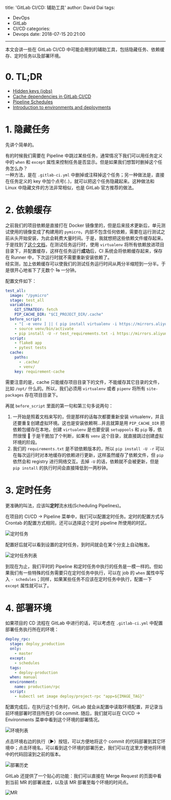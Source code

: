 title: 'GitLab CI/CD: 辅助工具'
author: David Dai
tags:
  - DevOps
  - GitLab
  - CI/CD
categories:
  - Devops
date: 2018-07-15 20:21:00
---
本文会讲一些在 GitLab CI/CD 中可能会用到的辅助工具，包括隐藏任务、依赖缓存、定时任务以及部署环境。

<!--more-->

# 0. TL;DR

* [Hidden keys (jobs)](https://docs.gitlab.com/ee/ci/yaml/#hidden-keys-jobs)
* [Cache dependencies in GitLab CI/CD](https://docs.gitlab.com/ee/ci/caching/index.html)
* [Pipeline Schedules](https://docs.gitlab.com/ee/user/project/pipelines/schedules.html)
* [Introduction to environments and deployments](https://docs.gitlab.com/ee/ci/environments.html)

# 1. 隐藏任务
先讲个简单的。

有的时候我们需要在 Pipeline 中跳过某些任务，通常情况下我们可以用任务定义中的 `when` 和 `except` 属性来控制任务是否显示。但是如果我们想暂时删掉这个任务怎么办？  
一种方法，是在 `.gitlab-ci.yml` 中删掉或注释掉这个任务；另一种做法是，直接在任务定义的 key 中加个点号(`.`)，就可以把这个任务隐藏起来。这种做法和 Linux 中隐藏文件的方法非常相似，也是 GitLab 官方推荐的做法。

# 2. 依赖缓存
之前我们的项目依赖是直接打在 Docker 镜像里的，但是后来技术更新后，单元测试使用的镜像变成了构建用的 `pymicro`，内部不包含任何依赖，需要在运行测试之前从头开始安装，为此会耗费大量时间。于是，我就想把这些依赖文件缓存起来。于是找到了[这个文档](https://docs.gitlab.com/ee/ci/caching/index.html#caching-python-dependencies)，在测试任务运行时，使用 `virtualenv` 将所有依赖放进项目目录下，并配置缓存，这样在任务运行**成功**后，CI 系统会将依赖缓存起来，保存在 Runner 中，下次运行时就不需要重新安装依赖了。  
经实测，加上依赖缓存可以使我们的测试任务运行时间从两分半缩短到一分半。于是很开心地省下了无数个 ~~1s~~ 一分钟。

配置文件如下：
```yaml
test_all:
  image: "/pymicro"
  stage: test_all
  variables:
    GIT_STRATEGY: fetch
    PIP_CACHE_DIR: "$CI_PROJECT_DIR/.cache"
  before_script:
    - "[ -e venv ] || ( pip install virtualenv -i https://mirrors.aliyun.com/pypi/simple && virtualenv venv )"
    - source venv/bin/activate
    - pip install -U -r test_requirements.txt -i https://mirrors.aliyun.com/pypi/simple
  script:
    - flake8 app
    - pytest tests
  cache:
    paths:
      - .cache/
      - venv/
    key: requirement-cache
```

需要注意的是，cache 只能缓存项目目录下的文件，不能缓存其它目录的文件，比如 `/opt/` 什么的。所以，我们必须用 `virtualenv` 或者 `pipenv` 将所有 `site-packages` 存在项目目录下。

再就 `before_script` 里面的第一句和第三句多说两句：
1. 一开始是照着文档来写的，但是那样的话每次都要重新安装 virtualenv，并且还要重复创建虚拟环境。这也是安装依赖啊…并且就算是用 `PIP_CACHE_DIR` 把依赖包缓存在本地，创建 `virtualenv` 是也要安装 `setuppools` 和 `pip` 等，依然很慢 :new_moon_with_face: 于是干脆加了个判断，如果有 `venv` 这个目录，就直接跳过创建虚拟环境的阶段。
2. 我们的 `requirements.txt` 是不锁依赖版本的，所以 `pip install -U -r` 可以在每次运行时对本地缓存的依赖进行更新，这样虽然缓存了依赖文件，但 `pip` 依然会和 registry 进行网络交互。去掉 `-U` 的话，依赖就不会被更新，但是 `pip install` 的执行时间会直接降低到一两秒钟。

# 3. 定时任务
更准确的叫法，应该叫**定时**流水线(Scheduling Pipelines)。

在项目的 CI/CD → Pipeline 菜单中，我们可以配置定时任务。定时的配置方式与 Crontab 的配置方式相同，还可以选择这个定时 pipeline 所使用的时区。

![定时任务](/pics/cicd/schedule.png)

配置好后就可以看到设置的定时任务，到时间就会在某个分支上自动触发。

![定时任务列表](/pics/cicd/schedule-pipeline.png)

到现在为止，我们平时的 Pipeline 和定时任务中执行的任务是一模一样的。但如果我们有一些特殊的任务需要只在定时任务中执行，可以在 job 的 `when` 属性中写入 `- schedules`；同样，如果某些任务不应该在定时任务中执行，配置一下 `except` 属性就可以了。

# 4. 部署环境
如果项目的 CD 流程在 GitLab 中进行的话，可以考虑在 `.gitlab-ci.yml` 中配置部署任务执行所在的环境：

```yaml
deploy_rpc:
  stage: deploy_production
  only:
    - master
  except:
    - schedules
  tags:
    - deploy-production
  when: manual
  environment:
    name: production/rpc
  script:
    - kubectl set image deploy/project-rpc "app=${IMAGE_TAG}"
```

配置完成后，在执行这个任务时，GitLab 就会从配置中读取环境配置，并记录当前环境部署时项目所在的 Git commit. 随后，我们就可以在 CI/CD → Environments 菜单中看到这个环境的部署情况。

![环境列表](/pics/cicd/environment.png)

点击环境右边的执行（:arrow_forward:）按钮，可以方便地将这个 commit 的代码部署到其它环境中；点击环境名，可以看到这个环境的部署历史，我们可以在这里方便地将环境中的代码回滚到之前的版本。

![部署历史](/pics/cicd/deploy-history.png)

GitLab 还提供了一个贴心的功能：我们可以直接在 Merge Request 的页面中看到当前 MR 的部署进度，以及该 MR 部署至每个环境的时间点。

![MR](/pics/cicd/environment-pr.png)
